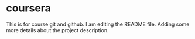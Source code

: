 # coursera
 This is for course git and github.
I am editing the README file. Adding some more details about the project description.
